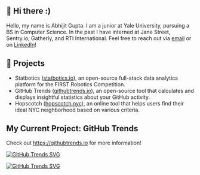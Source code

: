 ## 👋 Hi there :)
Hello, my name is Abhijit Gupta. I am a junior at Yale University, pursuing a BS in Computer Science. In the past I have interned at Jane Street, Sentry.io, Gatherly, and RTI International. Feel free to reach out via [email](mailto:avgupta456@gmail.com) or on [LinkedIn](https://www.linkedin.com/in/avgupta456/)!

## 🌱 Projects
* Statbotics ([statbotics.io](https://www.statbotics.io)), an open-source full-stack data analytics platform for the FIRST Robotics Competition.
* GitHub Trends ([githubtrends.io](https://www.githubtrends.io)), an open-source tool that calculates and displays insightful statistics about your GitHub activity.
* Hopscotch ([hopscotch.nyc](https://www.hopscotch.nyc)), an online tool that helps users find their ideal NYC neighborhood based on various criteria.

## My Current Project: GitHub Trends

Check out https://githubtrends.io for more information!

[![GitHub Trends SVG](https://api.githubtrends.io/user/svg/avgupta456/repos?time_range=one_year&include_private=True&loc_metric=changed)](https://githubtrends.io)

[![GitHub Trends SVG](https://api.githubtrends.io/user/svg/avgupta456/langs?time_range=one_year&include_private=True&loc_metric=changed&compact=True)](https://githubtrends.io)
